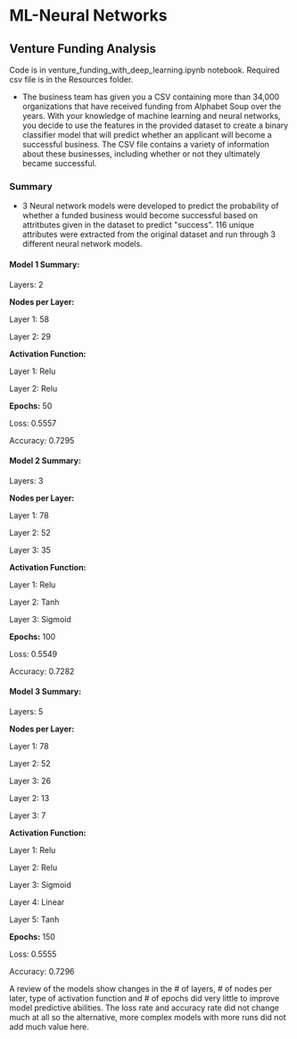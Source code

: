 # ML-Neural Networks

## **Venture Funding Analysis**

Code is in venture_funding_with_deep_learning.ipynb notebook.  Required csv file is in the Resources folder.

* The business team has given you a CSV containing more than 34,000 organizations that have received funding from Alphabet Soup over the years. With your knowledge of machine learning and neural networks, you decide to use the features in the provided dataset to create a binary classifier model that will predict whether an applicant will become a successful business. The CSV file contains a variety of information about these businesses, including whether or not they ultimately became successful.

### **Summary** ##

* 3 Neural network models were developed to predict the probability of whether a funded business would become successful based on attritbutes given in the dataset to predict "success".  116 unique attributes were extracted from the original dataset and run through 3 different neural network models.


#### **Model 1 Summary:** ####

Layers: 2

**Nodes per Layer:**

Layer 1: 58

Layer 2: 29

**Activation Function:**

Layer 1: Relu

Layer 2: Relu

**Epochs:** 50

Loss: 0.5557 

Accuracy: 0.7295



#### **Model 2 Summary:** ####

Layers: 3

**Nodes per Layer:**

Layer 1: 78

Layer 2: 52

Layer 3: 35

**Activation Function:**

Layer 1: Relu

Layer 2: Tanh

Layer 3: Sigmoid

**Epochs:** 100


Loss: 0.5549

Accuracy: 0.7282



#### **Model 3 Summary:** ####

Layers: 5

**Nodes per Layer:**

Layer 1: 78

Layer 2: 52

Layer 3: 26

Layer 2: 13

Layer 3: 7

**Activation Function:**

Layer 1: Relu

Layer 2: Relu

Layer 3: Sigmoid

Layer 4: Linear

Layer 5: Tanh

**Epochs:** 150

Loss: 0.5555

Accuracy: 0.7296

A review of the models show changes in the # of layers, # of nodes per later, type of activation function and # of epochs did very little to improve model predictive abilities.  The loss rate and accuracy rate did not change much at all so the alternative, more complex models with more runs did not add much value here.

